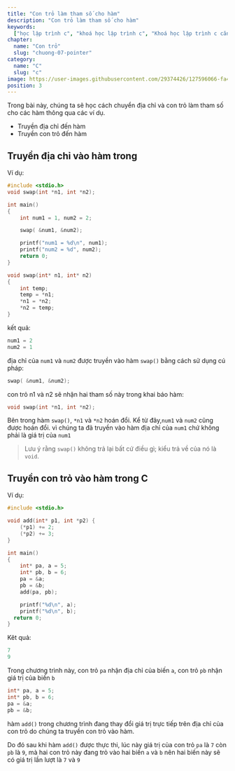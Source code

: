 ```yaml
---
title: "Con trỏ làm tham số cho hàm"
description: "Con trỏ làm tham số cho hàm"
keywords:
  ["học lập trình c", "khoá học lập trình c", "Khoá học lập trình c căn bản"]
chapter:
  name: "Con trỏ"
  slug: "chuong-07-pointer"
category:
  name: "C"
  slug: "c"
image: https://user-images.githubusercontent.com/29374426/127596066-fa46df01-982f-4a72-b6d1-f7d8f5c5a9b3.png
position: 3
---
```


Trong bài này, chúng ta sẽ học cách chuyển địa chỉ và con trỏ làm tham số cho các hàm thông qua các ví dụ.

- Truyền địa chỉ đến hàm
- Truyền con trỏ đến hàm

## Truyền địa chỉ vào hàm trong

Ví dụ:

```cpp
#include <stdio.h>
void swap(int *n1, int *n2);

int main()
{
    int num1 = 1, num2 = 2;

    swap( &num1, &num2);

    printf("num1 = %d\n", num1);
    printf("num2 = %d", num2);
    return 0;
}

void swap(int* n1, int* n2)
{
    int temp;
    temp = *n1;
    *n1 = *n2;
    *n2 = temp;
}
```

kết quả:

```cpp
num1 = 2
num2 = 1
```

địa chỉ của `num1` và `num2` được truyền vào hàm `swap()` bằng cách sử dụng cú pháp:

```cpp
swap( &num1, &num2);
```

con trỏ n1 và n2 sẽ nhận hai tham số này trong khai báo hàm:

```cpp
void swap(int *n1, int *n2);
```

Bên trong hàm `swap()`, `*n1` và `*n2` hoán đổi. Kể từ đây,`num1` và `num2` cũng được hoán đổi. vì chúng ta đã truyền vào hàm địa chỉ của `num1` chứ không phải là giá trị của `num1`

> Lưu ý rằng `swap()` không trả lại bất cứ điều gì; kiểu trả về của nó là `void`.

## Truyền con trỏ vào hàm trong C

Ví dụ:

```cpp
#include <stdio.h>

void add(int* p1, int *p2) {
    (*p1) += 2;
    (*p2) += 3;
}

int main()
{
    int* pa, a = 5;
    int* pb, b = 6;
    pa = &a;
    pb = &b;
    add(pa, pb);

    printf("%d\n", a);
    printf("%d\n", b);
  return 0;
}
```

Kêt quả:

```cpp
7
9
```

Trong chương trình này, con trỏ `pa` nhận địa chỉ của biến `a`, con trỏ `pb` nhận giá trị của biến `b`

```cpp
int* pa, a = 5;
int* pb, b = 6;
pa = &a;
pb = &b;
```

hàm `add()` trong chương trình đang thay đổi giá trị trực tiếp trên địa chỉ của con trỏ do chúng ta truyền con trỏ vào hàm.

Do đó sau khi hàm `add()` được thực thi, lúc này giá trị của con trỏ `pa` là `7` còn `pb` là `9`, mà hai con trỏ này đang trỏ vào hai biến `a` và `b` nên hai biến này sẽ có giá trị lần lượt là `7` và `9`
